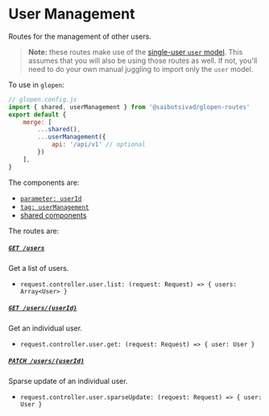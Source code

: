 # User Management

Routes for the management of other users.

> **Note:** these routes make use of the [single-user `user` model](../single-user/openapi/components/schemas/user.@.js). This assumes that you will also be using those routes as well. If not, you'll need to do your own manual juggling to import only the `user` model.

To use in `glopen`:

```js
// glopen.config.js
import { shared, userManagement } from '@saibotsivad/glopen-routes'
export default {
	merge: [
		...shared(),
		...userManagement({
			api: '/api/v1' // optional
		})
	],
}
```

The components are:

- [`parameter: userId`](./openapi/components/parameters/userId.@.js)
- [`tag: userManagement`](./openapi/tags.@.js)
- [shared components](../_shared/README.md)

The routes are:

##### [`GET /users`](./routes/paths/users/get.@.js)

Get a list of users.

- `request.controller.user.list: (request: Request) => { users: Array<User> }`

##### [`GET /users/{userId}`](./routes/paths/users/{userId}/get.@.js)

Get an individual user.

- `request.controller.user.get: (request: Request) => { user: User }`

##### [`PATCH /users/{userId}`](./routes/paths/users/{userId}/patch.@.js)

Sparse update of an individual user.

- `request.controller.user.sparseUpdate: (request: Request) => { user: User }`
